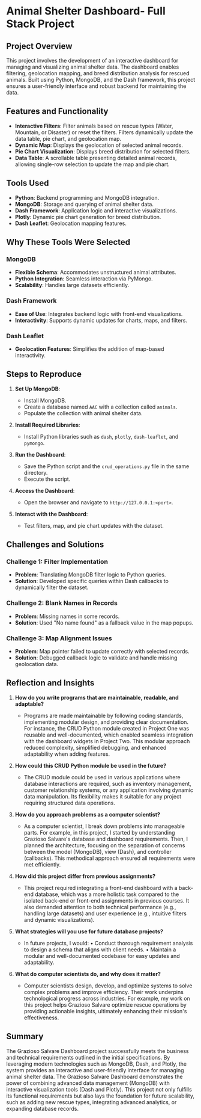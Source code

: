 # Animal Shelter Dashboard- Full Stack Project

## Project Overview
This project involves the development of an interactive dashboard for managing and visualizing animal shelter data. The dashboard enables filtering, geolocation mapping, and breed distribution analysis for rescued animals. Built using Python, MongoDB, and the Dash framework, this project ensures a user-friendly interface and robust backend for maintaining the data.

## Features and Functionality
- **Interactive Filters**: Filter animals based on rescue types (Water, Mountain, or Disaster) or reset the filters. Filters dynamically update the data table, pie chart, and geolocation map.
- **Dynamic Map**: Displays the geolocation of selected animal records.
- **Pie Chart Visualization**: Displays breed distribution for selected filters.
- **Data Table**: A scrollable table presenting detailed animal records, allowing single-row selection to update the map and pie chart.

## Tools Used
- **Python**: Backend programming and MongoDB integration.
- **MongoDB**: Storage and querying of animal shelter data.
- **Dash Framework**: Application logic and interactive visualizations.
- **Plotly**: Dynamic pie chart generation for breed distribution.
- **Dash Leaflet**: Geolocation mapping features.

## Why These Tools Were Selected
### MongoDB
- **Flexible Schema**: Accommodates unstructured animal attributes.
- **Python Integration**: Seamless interaction via PyMongo.
- **Scalability**: Handles large datasets efficiently.

### Dash Framework
- **Ease of Use**: Integrates backend logic with front-end visualizations.
- **Interactivity**: Supports dynamic updates for charts, maps, and filters.

### Dash Leaflet
- **Geolocation Features**: Simplifies the addition of map-based interactivity.

## Steps to Reproduce
1. **Set Up MongoDB**:
   - Install MongoDB.
   - Create a database named `AAC` with a collection called `animals`.
   - Populate the collection with animal shelter data.

2. **Install Required Libraries**:
   - Install Python libraries such as `dash`, `plotly`, `dash-leaflet`, and `pymongo`.

3. **Run the Dashboard**:
   - Save the Python script and the `crud_operations.py` file in the same directory.
   - Execute the script.

4. **Access the Dashboard**:
   - Open the browser and navigate to `http://127.0.0.1:<port>`.

5. **Interact with the Dashboard**:
   - Test filters, map, and pie chart updates with the dataset.

## Challenges and Solutions
### Challenge 1: Filter Implementation
- **Problem**: Translating MongoDB filter logic to Python queries.
- **Solution**: Developed specific queries within Dash callbacks to dynamically filter the dataset.

### Challenge 2: Blank Names in Records
- **Problem**: Missing names in some records.
- **Solution**: Used "No name found" as a fallback value in the map popups.

### Challenge 3: Map Alignment Issues
- **Problem**: Map pointer failed to update correctly with selected records.
- **Solution**: Debugged callback logic to validate and handle missing geolocation data.

## Reflection and Insights
1. **How do you write programs that are maintainable, readable, and adaptable?**
   - Programs are made maintainable by following coding standards, implementing modular design, and providing clear documentation. For instance, the CRUD Python module created in Project One was reusable and well-documented, which enabled seamless integration with the dashboard widgets in Project Two. This modular approach reduced complexity, simplified debugging, and enhanced adaptability when adding features.

2. **How could this CRUD Python module be used in the future?**
   - The CRUD module could be used in various applications where database interactions are required, such as inventory management, customer relationship systems, or any application involving dynamic data manipulation. Its flexibility makes it suitable for any project requiring structured data operations.

3. **How do you approach problems as a computer scientist?**
   - As a computer scientist, I break down problems into manageable parts. For example, in this project, I started by understanding Grazioso Salvare's database and dashboard requirements. Then, I planned the architecture, focusing on the separation of concerns between the model (MongoDB), view (Dash), and controller (callbacks). This methodical approach ensured all requirements were met efficiently.

4. **How did this project differ from previous assignments?**
   - This project required integrating a front-end dashboard with a back-end database, which was a more holistic task compared to the isolated back-end or front-end assignments in previous courses. It also demanded attention to both technical performance (e.g., handling large datasets) and user experience (e.g., intuitive filters and dynamic visualizations).

5. **What strategies will you use for future database projects?**
   - In future projects, I would:
•	Conduct thorough requirement analysis to design a schema that aligns with client needs.
•	Maintain a modular and well-documented codebase for easy updates and adaptability.


6. **What do computer scientists do, and why does it matter?**
   - Computer scientists design, develop, and optimize systems to solve complex problems and improve efficiency. Their work underpins technological progress across industries. For example, my work on this project helps Grazioso Salvare optimize rescue operations by providing actionable insights, ultimately enhancing their mission's effectiveness.

## Summary
The Grazioso Salvare Dashboard project successfully meets the business and technical requirements outlined in the initial specifications. By leveraging modern technologies such as MongoDB, Dash, and Plotly, the system provides an interactive and user-friendly interface for managing animal shelter data.
The Grazioso Salvare Dashboard demonstrates the power of combining advanced data management (MongoDB) with interactive visualization tools (Dash and Plotly). This project not only fulfills its functional requirements but also lays the foundation for future scalability, such as adding new rescue types, integrating advanced analytics, or expanding database records.



